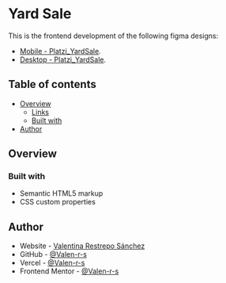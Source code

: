 # Yard Sale

This is the frontend development of the following figma designs:

- [Mobile - Platzi_YardSale](https://www.figma.com/proto/bcEVujIzJj5PNIWwF9pP2w/Platzi_YardSale?node-id=5-2220&amp%3Bscaling=scale-down&amp%3Bpage-id=0%3A998&amp%3Bstarting-point-node-id=5%3A2808&scaling=scale-down).
- [Desktop - Platzi_YardSale](https://www.figma.com/proto/bcEVujIzJj5PNIWwF9pP2w/Platzi_YardSale?node-id=5-2220&amp%3Bscaling=scale-down&amp%3Bpage-id=0%3A998&amp%3Bstarting-point-node-id=5%3A2808&scaling=scale-down).

## Table of contents

- [Overview](#overview)
  - [Links](#links)
  - [Built with](#built-with)
- [Author](#author)

## Overview

<!-- ### Links

- Live Site URL: [Live Site URL]((https://frontend-mentor-lyart-seven.vercel.app/) -->

### Built with

- Semantic HTML5 markup
- CSS custom properties

## Author

- Website - [Valentina Restrepo Sánchez](https://valen-r-s.github.io/)
- GitHub - [@Valen-r-s](https://github.com/Valen-r-s)
- Vercel - [@Valen-r-s](https://vercel.com/valen-r-s)
- Frontend Mentor - [@Valen-r-s](https://www.frontendmentor.io/profile/Valen-r-s)
